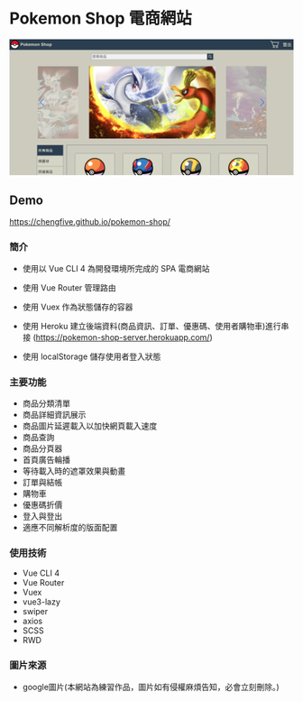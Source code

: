 # Pokemon Shop 電商網站

![](./src/assets/demo.png)

## Demo

https://chengfive.github.io/pokemon-shop/

### 簡介

- 使用以 Vue CLI 4 為開發環境所完成的 SPA 電商網站
- 使用 Vue Router 管理路由
- 使用 Vuex 作為狀態儲存的容器
- 使用 Heroku 建立後端資料(商品資訊、訂單、優惠碼、使用者購物車)進行串接 
  (https://pokemon-shop-server.herokuapp.com/)  
  
- 使用 localStorage 儲存使用者登入狀態

### 主要功能

- 商品分類清單
- 商品詳細資訊展示
- 商品圖片延遲載入以加快網頁載入速度
- 商品查詢
- 商品分頁器
- 首頁廣告輪播
- 等待載入時的遮罩效果與動畫
- 訂單與結帳
- 購物車
- 優惠碼折價
- 登入與登出
- 適應不同解析度的版面配置

### 使用技術

- Vue CLI 4
- Vue Router
- Vuex
- vue3-lazy
- swiper
- axios
- SCSS
- RWD

### 圖片來源
- google圖片(本網站為練習作品，圖片如有侵權麻煩告知，必會立刻刪除。)
